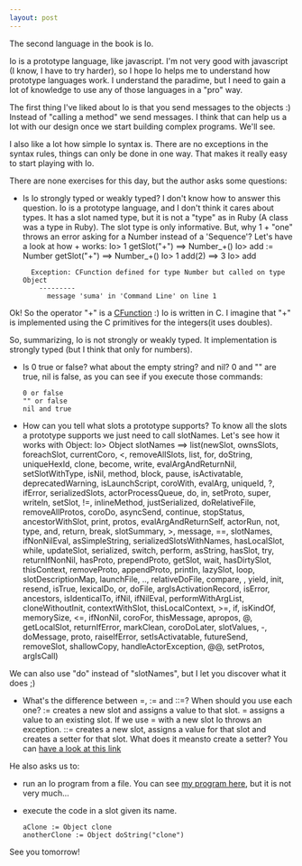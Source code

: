 ```yaml
---
layout: post
---
```


The second language in the book is Io.

Io is a prototype language, like javascript. I'm not very good with javascript (I know, I have to try harder), so I hope Io helps me to understand how prototype languages work. I understand the paradime, but I need to gain a lot of knowledge to use any of those languages in a "pro" way.

The first thing I've liked about Io is that you send messages to the objects :) Instead of "calling a method" we send messages. I think that can help us a lot with our design once we start building complex programs. We'll see.

I also like a lot how simple Io syntax is. There are no exceptions in the syntax rules, things can only be done in one way. That makes it really easy to start playing with Io.

There are none exercises for this day, but the author asks some questions:

- Is Io strongly typed or weakly typed?
I don't know how to answer this question. Io is a prototype language, and I don't think it cares about types. It has a slot named type, but it is not a "type" as in Ruby (A class was a type in Ruby). The slot type is only informative. But, why 1 + "one" throws an error asking for a Number instead of a 'Sequence'? Let's have a look at how + works:
      Io> 1 getSlot("+")
      ==> Number_+()
      Io> add := Number getSlot("+")
      ==> Number_+()
      Io> 1 add(2)
      ==> 3
      Io> add

        Exception: CFunction defined for type Number but called on type Object
          ---------
            message 'suma' in 'Command Line' on line 1

Ok! So the operator "+" is a [CFunction](https://gist.github.com/stevedekorte/io/blob/master/docs/reference/Core/Core/CFunction/index.html) :) Io is written in C. I imagine that "+" is implemented using the C primitives for the integers(it uses doubles).

So, summarizing, Io is not strongly or weakly typed. It implementation is strongly typed (but I think that only for numbers).

- Is 0 true or false? what about the empty string? and nil?
0 and "" are true, nil is false, as you can see if you execute those commands:

      0 or false
      "" or false
      nil and true

- How can you tell what slots a prototype supports?
To know all the slots a prototype supports we just need to call slotNames. Let's see how it works with Object:
      Io> Object slotNames
      ==> list(newSlot, ownsSlots, foreachSlot, currentCoro, <, removeAllSlots, list, for, doString, uniqueHexId, clone,
      become, write, evalArgAndReturnNil, setSlotWithType, isNil, method, block, pause, isActivatable, deprecatedWarning,
      isLaunchScript, coroWith, evalArg, uniqueId, ?, ifError, serializedSlots, actorProcessQueue, do, in, setProto, super,
      writeln, setSlot, !=, inlineMethod, justSerialized, doRelativeFile, removeAllProtos, coroDo, asyncSend, continue,
      stopStatus, ancestorWithSlot, print, protos, evalArgAndReturnSelf, actorRun, not, type, and, return, break,
      slotSummary, >, message, ==, slotNames, ifNonNilEval, asSimpleString, serializedSlotsWithNames, hasLocalSlot, while,
      updateSlot, serialized, switch, perform, asString, hasSlot, try, returnIfNonNil, hasProto, prependProto, getSlot, wait,
      hasDirtySlot, thisContext, removeProto, appendProto, println, lazySlot, loop, slotDescriptionMap, launchFile, ..,
      relativeDoFile, compare, , yield, init, resend, isTrue, lexicalDo, or, doFile, argIsActivationRecord, isError, ancestors,
      isIdenticalTo, ifNil, ifNilEval, performWithArgList, cloneWithoutInit, contextWithSlot, thisLocalContext, >=, if, isKindOf,
      memorySize, <=, ifNonNil, coroFor, thisMessage, apropos, @, getLocalSlot, returnIfError, markClean, coroDoLater, slotValues,
      -, doMessage, proto, raiseIfError, setIsActivatable, futureSend, removeSlot, shallowCopy, handleActorException, @@, setProtos,
      argIsCall)

We can also use "do" instead of "slotNames", but I let you discover what it does ;)

- What's the difference between =, := and ::=? When should you use each one?
:= creates a new slot and assigns a value to that slot. = assigns a value to an existing slot. If we use = with a new slot Io throws an exception.
::= creates a new slot, assigns a value for that slot and creates a setter for that slot. What does it meansto create a setter? You can [have a look at this link](http://stackoverflow.com/questions/5972327/whats-the-difference-between-newslot-and-setslot-in-the-io-language)

He also asks us to:
- run an Io program from a file.
You can see [my program here](https://github.com/plagelao/7languages7weeks/blob/exercises/io/day-1/program.io), but it is not very much...

- execute the code in a slot given its name.

      aClone := Object clone
      anotherClone := Object doString("clone")


See you tomorrow!

